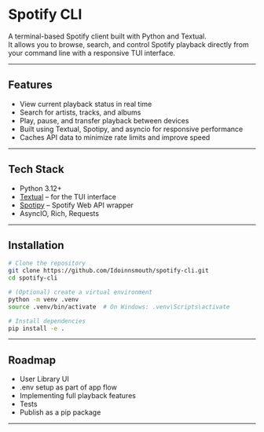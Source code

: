 # Spotify CLI

A terminal-based Spotify client built with Python and Textual.  
It allows you to browse, search, and control Spotify playback directly from your command line with a responsive TUI interface.

---

## Features

- View current playback status in real time  
- Search for artists, tracks, and albums  
- Play, pause, and transfer playback between devices  
- Built using Textual, Spotipy, and asyncio for responsive performance  
- Caches API data to minimize rate limits and improve speed  

---

## Tech Stack

- Python 3.12+  
- [Textual](https://github.com/Textualize/textual) – for the TUI interface  
- [Spotipy](https://github.com/plamere/spotipy) – Spotify Web API wrapper  
- AsyncIO, Rich, Requests  

---

## Installation

```bash
# Clone the repository
git clone https://github.com/Idoinnsmouth/spotify-cli.git
cd spotify-cli

# (Optional) create a virtual environment
python -m venv .venv
source .venv/bin/activate  # On Windows: .venv\Scripts\activate

# Install dependencies
pip install -e .
```

---

## Roadmap

- User Library UI
- .env setup as part of app flow
- Implementing full playback features
- Tests
- Publish as a pip package
---
